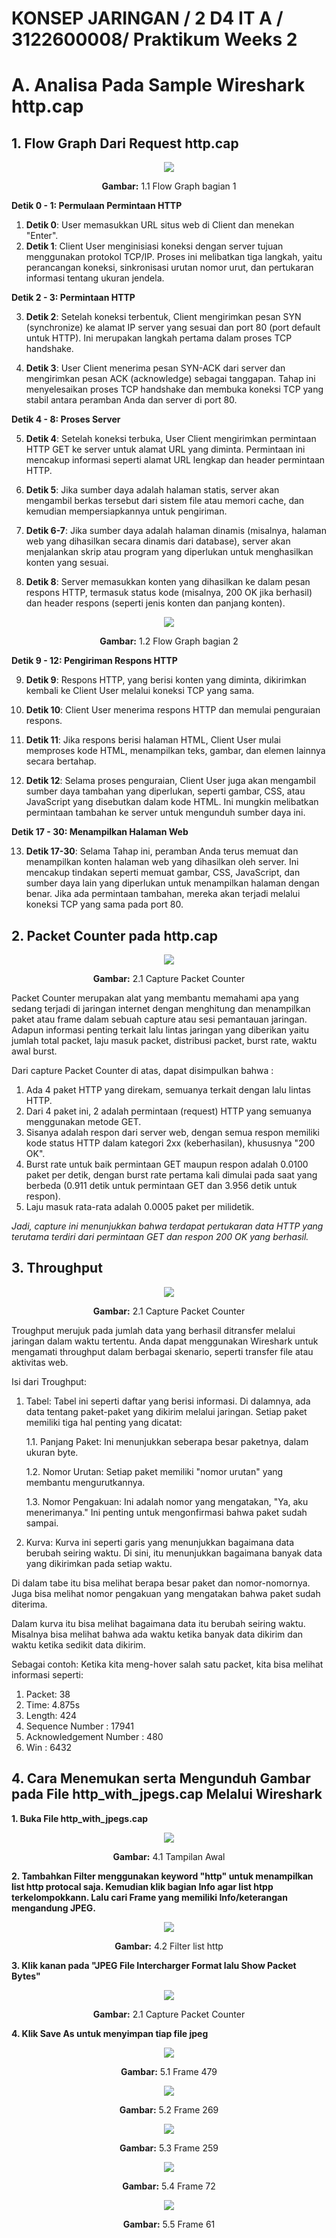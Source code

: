 # KONSEP JARINGAN / 2 D4 IT A / 3122600008/ Praktikum Weeks 2

# A. Analisa Pada Sample Wireshark http.cap

## 1. Flow Graph Dari Request http.cap

<div align="center">
<img src="assets/httpflowgraph1.png">
<p><strong>Gambar:</strong> 1.1 Flow Graph bagian 1</p>
</div>

**Detik 0 - 1: Permulaan Permintaan HTTP**

1. **Detik 0**: User memasukkan URL situs web di Client dan menekan "Enter".
2. **Detik 1**: Client User menginisiasi koneksi dengan server tujuan menggunakan protokol TCP/IP. Proses ini melibatkan tiga langkah, yaitu perancangan koneksi, sinkronisasi urutan nomor urut, dan pertukaran informasi tentang ukuran jendela.

**Detik 2 - 3: Permintaan HTTP**

3. **Detik 2**: Setelah koneksi terbentuk, Client mengirimkan pesan SYN (synchronize) ke alamat IP server yang sesuai dan port 80 (port default untuk HTTP). Ini merupakan langkah pertama dalam proses TCP handshake.

4. **Detik 3**: User Client menerima pesan SYN-ACK dari server dan mengirimkan pesan ACK (acknowledge) sebagai tanggapan. Tahap ini menyelesaikan proses TCP handshake dan membuka koneksi TCP yang stabil antara peramban Anda dan server di port 80.

**Detik 4 - 8: Proses Server**

5. **Detik 4**: Setelah koneksi terbuka, User Client mengirimkan permintaan HTTP GET ke server untuk alamat URL yang diminta. Permintaan ini mencakup informasi seperti alamat URL lengkap dan header permintaan HTTP.

6. **Detik 5**: Jika sumber daya adalah halaman statis, server akan mengambil berkas tersebut dari sistem file atau memori cache, dan kemudian mempersiapkannya untuk pengiriman.

7. **Detik 6-7**: Jika sumber daya adalah halaman dinamis (misalnya, halaman web yang dihasilkan secara dinamis dari database), server akan menjalankan skrip atau program yang diperlukan untuk menghasilkan konten yang sesuai.

8. **Detik 8**: Server memasukkan konten yang dihasilkan ke dalam pesan respons HTTP, termasuk status kode (misalnya, 200 OK jika berhasil) dan header respons (seperti jenis konten dan panjang konten).

<div align="center">
<img src="assets/httpflowgraph2.png">
<p><strong>Gambar:</strong> 1.2 Flow Graph bagian 2 </p>
</div>

**Detik 9 - 12: Pengiriman Respons HTTP**

9. **Detik 9**: Respons HTTP, yang berisi konten yang diminta, dikirimkan kembali ke Client User melalui koneksi TCP yang sama.

10. **Detik 10**: Client User menerima respons HTTP dan memulai penguraian respons.

11. **Detik 11**: Jika respons berisi halaman HTML, Client User mulai memproses kode HTML, menampilkan teks, gambar, dan elemen lainnya secara bertahap.

12. **Detik 12**: Selama proses penguraian, Client User juga akan mengambil sumber daya tambahan yang diperlukan, seperti gambar, CSS, atau JavaScript yang disebutkan dalam kode HTML. Ini mungkin melibatkan permintaan tambahan ke server untuk mengunduh sumber daya ini.

**Detik 17 - 30: Menampilkan Halaman Web**

13. **Detik 17-30**: Selama Tahap ini, peramban Anda terus memuat dan menampilkan konten halaman web yang dihasilkan oleh server. Ini mencakup tindakan seperti memuat gambar, CSS, JavaScript, dan sumber daya lain yang diperlukan untuk menampilkan halaman dengan benar. Jika ada permintaan tambahan, mereka akan terjadi melalui koneksi TCP yang sama pada port 80.

## 2. Packet Counter pada http.cap

<div align="center">
<img src="assets/httppacketcounter.PNG">
<p><strong>Gambar:</strong> 2.1 Capture Packet Counter </p>
</div>

Packet Counter merupakan alat yang membantu memahami apa yang sedang terjadi di jaringan internet dengan menghitung dan menampilkan paket atau frame dalam sebuah capture atau sesi pemantauan jaringan.
Adapun informasi penting terkait lalu lintas jaringan yang diberikan yaitu jumlah total packet, laju masuk packet, distribusi packet, burst rate, waktu awal burst.

Dari capture Packet Counter di atas, dapat disimpulkan bahwa :

1. Ada 4 paket HTTP yang direkam, semuanya terkait dengan lalu lintas HTTP.
2. Dari 4 paket ini, 2 adalah permintaan (request) HTTP yang semuanya menggunakan metode GET.
3. Sisanya adalah respon dari server web, dengan semua respon memiliki kode status HTTP dalam kategori 2xx (keberhasilan), khususnya "200 OK".
4. Burst rate untuk baik permintaan GET maupun respon adalah 0.0100 paket per detik, dengan burst rate pertama kali dimulai pada saat yang berbeda (0.911 detik untuk permintaan GET dan 3.956 detik untuk respon).
5. Laju masuk rata-rata adalah 0.0005 paket per milidetik.

_Jadi, capture ini menunjukkan bahwa terdapat pertukaran data HTTP yang terutama terdiri dari permintaan GET dan respon 200 OK yang berhasil._

## 3. Throughput

<div align="center">
<img src="assets/httptroughput.PNG">
<p><strong>Gambar:</strong> 2.1 Capture Packet Counter </p>
</div>

Troughput merujuk pada jumlah data yang berhasil ditransfer melalui jaringan dalam waktu tertentu. Anda dapat menggunakan Wireshark untuk mengamati throughput dalam berbagai skenario, seperti transfer file atau aktivitas web.

Isi dari Troughput:

1. Tabel: Tabel ini seperti daftar yang berisi informasi. Di dalamnya, ada data tentang paket-paket yang dikirim melalui jaringan. Setiap paket memiliki tiga hal penting yang dicatat:

   1.1. Panjang Paket: Ini menunjukkan seberapa besar paketnya, dalam ukuran byte.

   1.2. Nomor Urutan: Setiap paket memiliki "nomor urutan" yang membantu mengurutkannya.

   1.3. Nomor Pengakuan: Ini adalah nomor yang mengatakan, "Ya, aku menerimanya." Ini penting untuk mengonfirmasi bahwa paket sudah sampai.

2. Kurva: Kurva ini seperti garis yang menunjukkan bagaimana data berubah seiring waktu. Di sini, itu menunjukkan bagaimana banyak data yang dikirimkan pada setiap waktu.

Di dalam tabe itu bisa melihat berapa besar paket dan nomor-nomornya. Juga bisa melihat nomor pengakuan yang mengatakan bahwa paket sudah diterima.

Dalam kurva itu bisa melihat bagaimana data itu berubah seiring waktu. Misalnya bisa melihat bahwa ada waktu ketika banyak data dikirim dan waktu ketika sedikit data dikirim.

Sebagai contoh:
Ketika kita meng-hover salah satu packet, kita bisa melihat informasi seperti:

1. Packet: 38
2. Time: 4.875s
3. Length: 424
4. Sequence Number : 17941
5. Acknowledgement Number : 480
6. Win : 6432

## 4. Cara Menemukan serta Mengunduh Gambar pada File http_with_jpegs.cap Melalui Wireshark

**1. Buka File http_with_jpegs.cap**

<div align="center">
<img src="assets/tampilan-awal.PNG">
<p><strong>Gambar:</strong> 4.1 Tampilan Awal </p>
</div>

**2. Tambahkan Filter menggunakan keyword "http" untuk menampilkan list http protocal saja. Kemudian klik bagian Info agar list htpp terkelompokkann. Lalu cari Frame yang memiliki Info/keterangan mengandung JPEG.**

<div align="center">
<img src="assets/filter-list.PNG">
<p><strong>Gambar:</strong> 4.2 Filter list http </p>
</div>

**3. Klik kanan pada "JPEG File Intercharger Format lalu Show Packet Bytes"**

<div align="center">
<img src="assets/interchange-format.png">
<p><strong>Gambar:</strong> 2.1 Capture Packet Counter </p>
</div>

**4. Klik Save As untuk menyimpan tiap file jpeg**

<div align="center">
<img src="assets/httpshowpacketbyte1.PNG">
<p><strong>Gambar:</strong> 5.1 Frame 479 </p>
</div>

<div align="center">
<img src="assets/httpshowpacketbyte2.PNG">
<p><strong>Gambar:</strong> 5.2 Frame 269 </p>
</div>

<div align="center">
<img src="assets/httpshowpacketbyte3.PNG">
<p><strong>Gambar:</strong> 5.3 Frame 259 </p>
</div>

<div align="center">
<img src="assets/httpshowpacketbyte4.PNG">
<p><strong>Gambar:</strong> 5.4 Frame 72 </p>
</div>

<div align="center">
<img src="assets/httpshowpacketbyte5.PNG">
<p><strong>Gambar:</strong> 5.5 Frame 61 </p>
</div>
